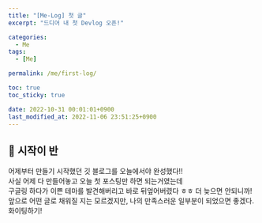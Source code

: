 ```yaml
---
title: "[Me-Log] 첫 글"
excerpt: "드디어 내 첫 Devlog 오픈!"

categories:
  - Me
tags:
  - [Me]

permalink: /me/first-log/

toc: true
toc_sticky: true

date: 2022-10-31 00:01:01+0900
last_modified_at: 2022-11-06 23:51:25+0900
---
```

 
## 👻 시작이 반
어제부터 만들기 시작했던 깃 블로그를 오늘에서야 완성했다!!   
사실 어제 다 만들어놓고 오늘 첫 포스팅만 하면 되는거였는데   
구글링 하다가 이쁜 테마를 발견해버리고 바로 뒤엎어버렸다 ㅎㅎ 더 늦으면 안되니까!   
앞으로 어떤 글로 채워질 지는 모르겠지만, 나의 만족스러운 일부분이 되었으면 좋겠다.   
화이팅하기! 